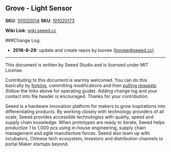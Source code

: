 Grove - Light Sensor
---

**SKU**: [101020014](http://www.seeedstudio.com/Grove-Light-Sensor-p-746.html)
**SKU**: [101020173](http://www.seeedstudio.com/Grove-Light-Sensor-(P)-v1.1-p-2693.html)

**Wiki Link**: [wiki.seeed.cc](wiki.seeed.cc)


###Change Log:

- **2016-8-29:** update and create repos by loovee (loovee@seeed.cc)


--------
This document is written by Seeed Studio and is licensed under MIT License.

Contributing to this document is warmly welcomed. You can do this basically by
[forking](https://help.github.com/articles/fork-a-repo), committing modifications and then [pulling requests](https://help.github.com/articles/using-pull-requests) (follow the links above
for operating guide). Adding change log and your contact into file header is encouraged.
Thanks for your contribution.

Seeed is a hardware innovation platform for makers to grow inspirations into differentiating products. By working closely with technology providers of all scale, Seeed provides accessible technologies with quality, speed and supply chain knowledge. When prototypes are ready to iterate, Seeed helps productize 1 to 1,000 pcs using in-house engineering, supply chain management and agile manufacture forces. Seeed also team up with incubators, Chinese tech ecosystem, investors and distribution channels to portal Maker startups beyond.